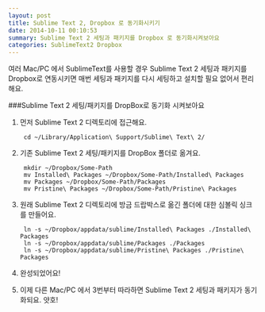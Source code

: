 ```yaml
---
layout: post
title: Sublime Text 2, Dropbox 로 동기화시키기
date: 2014-10-11 00:10:53
summary: Sublime Text 2 세팅과 패키지를 Dropbox 로 동기화시켜보아요
categories: SublimeText2 Dropbox
---
```


여러 Mac/PC 에서 SublimeText를 사용할 경우 Sublime Text 2 세팅과 패키지를 Dropbox로 연동시키면 매번 세팅과 패키지를 다시 세팅하고 설치할 필요 없어서 편리해요.

###Sublime Text 2 세팅/패키지를 DropBox로 동기화 시켜보아요

1. 먼저 Sublime Text 2 디렉토리에 접근해요.

        cd ~/Library/Application\ Support/Sublime\ Text\ 2/

2. 기존 Sublime Text 2 세팅/패키지를 DropBox 폴더로 옮겨요.

        mkdir ~/Dropbox/Some-Path
        mv Installed\ Packages ~/Dropbox/Some-Path/Installed\ Packages
        mv Packages ~/Dropbox/Some-Path/Packages
        mv Pristine\ Packages ~/Dropbox/Some-Path/Pristine\ Packages

3. 원래 Sublime Text 2 디렉토리에 방금 드랍박스로 옮긴 폴더에 대한 심볼릭 싱크를 만들어요.

        ln -s ~/Dropbox/appdata/sublime/Installed\ Packages ./Installed\ Packages
        ln -s ~/Dropbox/appdata/sublime/Packages ./Packages
        ln -s ~/Dropbox/appdata/sublime/Pristine\ Packages ./Pristine\ Packages

4. 완성되었어요!
5. 이제 다른 Mac/PC 에서 3번부터 따라하면 Sublime Text 2 세팅과 패키지가 동기화되요. 얏호!
